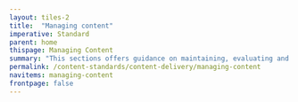 ```yaml
---
layout: tiles-2
title:  "Managing content"
imperative: Standard
parent: home
thispage: Managing Content
summary: "This sections offers guidance on maintaining, evaluating and archiving live content."
permalink: /content-standards/content-delivery/managing-content
navitems: managing-content
frontpage: false
---
```


